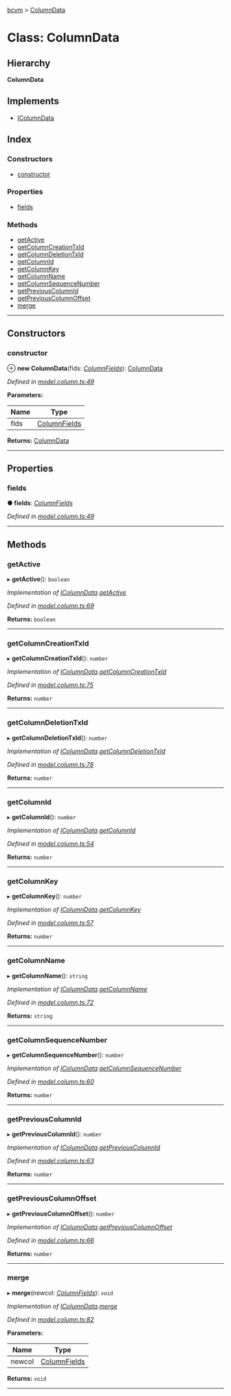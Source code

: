 [bcvm](../README.md) > [ColumnData](../classes/columndata.md)

# Class: ColumnData

## Hierarchy

**ColumnData**

## Implements

* [IColumnData](../interfaces/icolumndata.md)

## Index

### Constructors

* [constructor](columndata.md#constructor)

### Properties

* [fields](columndata.md#fields)

### Methods

* [getActive](columndata.md#getactive)
* [getColumnCreationTxId](columndata.md#getcolumncreationtxid)
* [getColumnDeletionTxId](columndata.md#getcolumndeletiontxid)
* [getColumnId](columndata.md#getcolumnid)
* [getColumnKey](columndata.md#getcolumnkey)
* [getColumnName](columndata.md#getcolumnname)
* [getColumnSequenceNumber](columndata.md#getcolumnsequencenumber)
* [getPreviousColumnId](columndata.md#getpreviouscolumnid)
* [getPreviousColumnOffset](columndata.md#getpreviouscolumnoffset)
* [merge](columndata.md#merge)

---

## Constructors

<a id="constructor"></a>

###  constructor

⊕ **new ColumnData**(flds: *[ColumnFields](../interfaces/columnfields.md)*): [ColumnData](columndata.md)

*Defined in [model.column.ts:49](https://github.com/boardwalktech/Boardwalk-Client-Virtual-Machine-JS/blob/bd51c2e/typescript/src/model.column.ts#L49)*

**Parameters:**

| Name | Type |
| ------ | ------ |
| flds | [ColumnFields](../interfaces/columnfields.md) |

**Returns:** [ColumnData](columndata.md)

___

## Properties

<a id="fields"></a>

###  fields

**● fields**: *[ColumnFields](../interfaces/columnfields.md)*

*Defined in [model.column.ts:49](https://github.com/boardwalktech/Boardwalk-Client-Virtual-Machine-JS/blob/bd51c2e/typescript/src/model.column.ts#L49)*

___

## Methods

<a id="getactive"></a>

###  getActive

▸ **getActive**(): `boolean`

*Implementation of [IColumnData](../interfaces/icolumndata.md).[getActive](../interfaces/icolumndata.md#getactive)*

*Defined in [model.column.ts:69](https://github.com/boardwalktech/Boardwalk-Client-Virtual-Machine-JS/blob/bd51c2e/typescript/src/model.column.ts#L69)*

**Returns:** `boolean`

___
<a id="getcolumncreationtxid"></a>

###  getColumnCreationTxId

▸ **getColumnCreationTxId**(): `number`

*Implementation of [IColumnData](../interfaces/icolumndata.md).[getColumnCreationTxId](../interfaces/icolumndata.md#getcolumncreationtxid)*

*Defined in [model.column.ts:75](https://github.com/boardwalktech/Boardwalk-Client-Virtual-Machine-JS/blob/bd51c2e/typescript/src/model.column.ts#L75)*

**Returns:** `number`

___
<a id="getcolumndeletiontxid"></a>

###  getColumnDeletionTxId

▸ **getColumnDeletionTxId**(): `number`

*Implementation of [IColumnData](../interfaces/icolumndata.md).[getColumnDeletionTxId](../interfaces/icolumndata.md#getcolumndeletiontxid)*

*Defined in [model.column.ts:78](https://github.com/boardwalktech/Boardwalk-Client-Virtual-Machine-JS/blob/bd51c2e/typescript/src/model.column.ts#L78)*

**Returns:** `number`

___
<a id="getcolumnid"></a>

###  getColumnId

▸ **getColumnId**(): `number`

*Implementation of [IColumnData](../interfaces/icolumndata.md).[getColumnId](../interfaces/icolumndata.md#getcolumnid)*

*Defined in [model.column.ts:54](https://github.com/boardwalktech/Boardwalk-Client-Virtual-Machine-JS/blob/bd51c2e/typescript/src/model.column.ts#L54)*

**Returns:** `number`

___
<a id="getcolumnkey"></a>

###  getColumnKey

▸ **getColumnKey**(): `number`

*Implementation of [IColumnData](../interfaces/icolumndata.md).[getColumnKey](../interfaces/icolumndata.md#getcolumnkey)*

*Defined in [model.column.ts:57](https://github.com/boardwalktech/Boardwalk-Client-Virtual-Machine-JS/blob/bd51c2e/typescript/src/model.column.ts#L57)*

**Returns:** `number`

___
<a id="getcolumnname"></a>

###  getColumnName

▸ **getColumnName**(): `string`

*Implementation of [IColumnData](../interfaces/icolumndata.md).[getColumnName](../interfaces/icolumndata.md#getcolumnname)*

*Defined in [model.column.ts:72](https://github.com/boardwalktech/Boardwalk-Client-Virtual-Machine-JS/blob/bd51c2e/typescript/src/model.column.ts#L72)*

**Returns:** `string`

___
<a id="getcolumnsequencenumber"></a>

###  getColumnSequenceNumber

▸ **getColumnSequenceNumber**(): `number`

*Implementation of [IColumnData](../interfaces/icolumndata.md).[getColumnSequenceNumber](../interfaces/icolumndata.md#getcolumnsequencenumber)*

*Defined in [model.column.ts:60](https://github.com/boardwalktech/Boardwalk-Client-Virtual-Machine-JS/blob/bd51c2e/typescript/src/model.column.ts#L60)*

**Returns:** `number`

___
<a id="getpreviouscolumnid"></a>

###  getPreviousColumnId

▸ **getPreviousColumnId**(): `number`

*Implementation of [IColumnData](../interfaces/icolumndata.md).[getPreviousColumnId](../interfaces/icolumndata.md#getpreviouscolumnid)*

*Defined in [model.column.ts:63](https://github.com/boardwalktech/Boardwalk-Client-Virtual-Machine-JS/blob/bd51c2e/typescript/src/model.column.ts#L63)*

**Returns:** `number`

___
<a id="getpreviouscolumnoffset"></a>

###  getPreviousColumnOffset

▸ **getPreviousColumnOffset**(): `number`

*Implementation of [IColumnData](../interfaces/icolumndata.md).[getPreviousColumnOffset](../interfaces/icolumndata.md#getpreviouscolumnoffset)*

*Defined in [model.column.ts:66](https://github.com/boardwalktech/Boardwalk-Client-Virtual-Machine-JS/blob/bd51c2e/typescript/src/model.column.ts#L66)*

**Returns:** `number`

___
<a id="merge"></a>

###  merge

▸ **merge**(newcol: *[ColumnFields](../interfaces/columnfields.md)*): `void`

*Implementation of [IColumnData](../interfaces/icolumndata.md).[merge](../interfaces/icolumndata.md#merge)*

*Defined in [model.column.ts:82](https://github.com/boardwalktech/Boardwalk-Client-Virtual-Machine-JS/blob/bd51c2e/typescript/src/model.column.ts#L82)*

**Parameters:**

| Name | Type |
| ------ | ------ |
| newcol | [ColumnFields](../interfaces/columnfields.md) |

**Returns:** `void`

___

